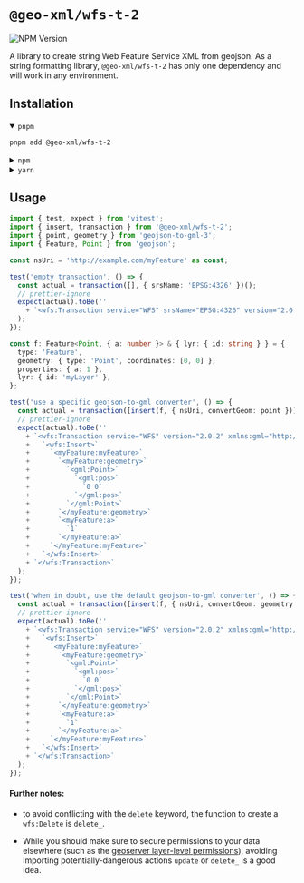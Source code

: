 # `@geo-xml/wfs-t-2`

![NPM Version](https://img.shields.io/npm/v/@geo-xml/wfs-t-2)

A library to create string Web Feature Service XML from geojson. As a string formatting library, `@geo-xml/wfs-t-2` has only one dependency and will work in any environment.

## Installation

<details open><summary><code>pnpm</code></summary>

```sh
pnpm add @geo-xml/wfs-t-2
```

</details>

<details><summary><code>npm</code></summary>

```sh
npm install @geo-xml/wfs-t-2
```

</details>

<details><summary><code>yarn</code></summary>

```sh
yarn add @geo-xml/wfs-t-2
```

</details>

## Usage

<!--!! use-example file://./tests/txn.example.ts -->

```ts
import { test, expect } from 'vitest';
import { insert, transaction } from '@geo-xml/wfs-t-2';
import { point, geometry } from 'geojson-to-gml-3';
import { Feature, Point } from 'geojson';

const nsUri = 'http://example.com/myFeature' as const;

test('empty transaction', () => {
  const actual = transaction([], { srsName: 'EPSG:4326' })();
  // prettier-ignore
  expect(actual).toBe(''
    + `<wfs:Transaction service="WFS" srsName="EPSG:4326" version="2.0.2" xmlns:wfs="http://www.opengis.net/wfs/2.0"/>`
  );
});

const f: Feature<Point, { a: number }> & { lyr: { id: string } } = {
  type: 'Feature',
  geometry: { type: 'Point', coordinates: [0, 0] },
  properties: { a: 1 },
  lyr: { id: 'myLayer' },
};

test('use a specific geojson-to-gml converter', () => {
  const actual = transaction([insert(f, { nsUri, convertGeom: point })])();
  // prettier-ignore
  expect(actual).toBe(''
    + `<wfs:Transaction service="WFS" version="2.0.2" xmlns:gml="http://www.opengis.net/gml/3.2" xmlns:myFeature="http://example.com/myFeature" xmlns:wfs="http://www.opengis.net/wfs/2.0">`
    +   `<wfs:Insert>`
    +     `<myFeature:myFeature>`
    +       `<myFeature:geometry>`
    +         `<gml:Point>`
    +           `<gml:pos>`
    +             `0 0`
    +           `</gml:pos>`
    +         `</gml:Point>`
    +       `</myFeature:geometry>`
    +       `<myFeature:a>`
    +         `1`
    +       `</myFeature:a>`
    +     `</myFeature:myFeature>`
    +   `</wfs:Insert>`
    + `</wfs:Transaction>`
  );
});

test('when in doubt, use the default geojson-to-gml converter', () => {
  const actual = transaction([insert(f, { nsUri, convertGeom: geometry })])();
  // prettier-ignore
  expect(actual).toBe(''
    + `<wfs:Transaction service="WFS" version="2.0.2" xmlns:gml="http://www.opengis.net/gml/3.2" xmlns:myFeature="http://example.com/myFeature" xmlns:wfs="http://www.opengis.net/wfs/2.0">`
    +   `<wfs:Insert>`
    +     `<myFeature:myFeature>`
    +       `<myFeature:geometry>`
    +         `<gml:Point>`
    +           `<gml:pos>`
    +             `0 0`
    +           `</gml:pos>`
    +         `</gml:Point>`
    +       `</myFeature:geometry>`
    +       `<myFeature:a>`
    +         `1`
    +       `</myFeature:a>`
    +     `</myFeature:myFeature>`
    +   `</wfs:Insert>`
    + `</wfs:Transaction>`
  );
});
```

#### Further notes:

- to avoid conflicting with the `delete` keyword, the function to create a `wfs:Delete` is `delete_`.

- While you should make sure to secure permissions to your data elsewhere (such as the [geoserver layer-level permissions](http://docs.geoserver.org/stable/en/user/security/layer.html)), avoiding importing potentially-dangerous actions `update` or `delete_` is a good idea.

